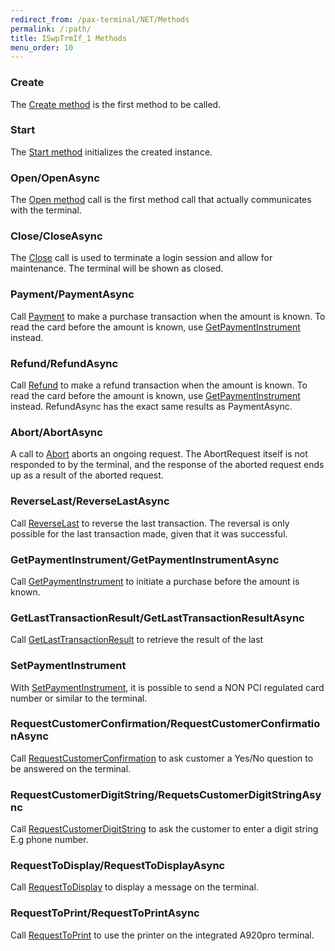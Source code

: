 ```yaml
---
redirect_from: /pax-terminal/NET/Methods
permalink: /:path/
title: ISwpTrmIf_1 Methods
menu_order: 10
---
```

### Create

The [Create method][create-method] is the first method to be called.

### Start

The [Start method][start-method] initializes the created instance.

### Open/OpenAsync

The [Open method][open] call is the first method call that actually communicates with the terminal.

### Close/CloseAsync

The [Close][close] call is used to terminate a login session and allow for maintenance. The terminal will be shown as closed.

### Payment/PaymentAsync

Call [Payment][payment] to make a purchase transaction when the amount is known. To read the card before the amount is known, use [GetPaymentInstrument][getpaymentinstrument] instead.

### Refund/RefundAsync

Call [Refund][refund] to make a refund transaction when the amount is known. To read the card before the amount is known, use [GetPaymentInstrument][getpaymentinstrument] instead. RefundAsync has the exact same results as PaymentAsync.

### Abort/AbortAsync

A call to [Abort][abort] aborts an ongoing request. The AbortRequest itself is not responded to by the terminal, and the response of the aborted request ends up as a result of the aborted request.

### ReverseLast/ReverseLastAsync

Call [ReverseLast][reverselast] to reverse the last transaction. The reversal is only possible for the last transaction made, given that it was successful.

### GetPaymentInstrument/GetPaymentInstrumentAsync

Call [GetPaymentInstrument][getpaymentinstrument] to initiate a purchase before the amount is known.

### GetLastTransactionResult/GetLastTransactionResultAsync

Call [GetLastTransactionResult][getlasttransactionresult] to retrieve the result of the last

### SetPaymentInstrument

With [SetPaymentInstrument][setpaymentinstrument], it is possible to send a NON PCI regulated card number or similar to the terminal.

### RequestCustomerConfirmation/RequestCustomerConfirmationAsync

Call [RequestCustomerConfirmation][requestcustomerconfirmation] to ask customer a Yes/No question to be answered on the terminal.

### RequestCustomerDigitString/RequetsCustomerDigitStringAsync

Call [RequestCustomerDigitString][requestcustomerdigitstring] to ask the customer to enter a digit string E.g phone number.

### RequestToDisplay/RequestToDisplayAsync

Call [RequestToDisplay][requesttodisplay] to display a message on the terminal.

### RequestToPrint/RequestToPrintAsync

Call [RequestToPrint][requesttoprint] to use the printer on the integrated A920pro terminal.

[create-method]: ./create
[start-method]: ./start
[open]: ./openasync
[payment]: paymentasync
[getpaymentinstrument]: ./getpaymentinstrumentasync
[getlasttransactionresult]: ./getlasttransactionresult
[abort]: ./abortasync
[refund]: ./refundasync
[close]: ./closeasync
[setpaymentinstrument]: ./setpaymentinstrument
[reverselast]: ./reverselastasync
[requestcustomerconfirmation]: ./requestcustomerconfirmation
[requestcustomerdigitstring]: ./requestcustomerdigitstring
[requesttodisplay]: ./requesttodisplayasync
[requesttoprint]: ./requesttoprint
